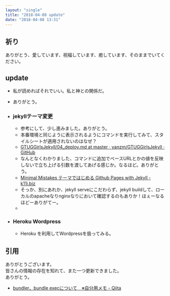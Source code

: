 ```yaml
---
layout: "single"
title: "2018-04-08 update"
date: "2018-04-08 13:31"
---
```

## 祈り
ありがとう、愛しています、祝福しています、癒しています、そのままでいてください。

## update
- 私が読めればそれでいい。私と神との関係だ。
- ありがとう。

- ### jekyllテーマ変更
  - 参考にして、少し進みました。ありがとう。
  - 本番環境と同じように表示されるようにコマンドを実行してみて、スタイルシートが適用されないのはなぜ？
  - [GTUGGirlsJekyll/04_deploy.md at master · yanzm/GTUGGirlsJekyll · GitHub](https://github.com/yanzm/GTUGGirlsJekyll/blob/master/docs/04_deploy.md)
  - なんとなくわかりました、コマンドに追加でベースURLとかの値を反映しないで立ち上げる引数を渡してあげる感じか。なるほど。ありがとう。
  - [Minimal Mistakes テーマではじめる Github Pages with Jekyll - k11i.biz](https://k11i.biz/blog/2016/08/11/starting-jekyll-with-minimal-mistakes/)
  - そっか、別にあれか、jekyll serveにこだわらず、jekyll buildして、ローカルのapacheなりnginxなりにおいて確認するのもありか！ほぇーなるほどーありがてー。
  - 



- ### Heroku Wordpress
  - Heroku を利用してWordpressを扱ってみる。


## 引用
ありがとうございます。  
皆さんの情報の存在を知れて、また一つ更新できました。  
ありがとう。

- [bundler、bundle execについて　※自分用メモ - Qiita](https://qiita.com/dawn_628/items/1821d4eef22b9f45eea8)
